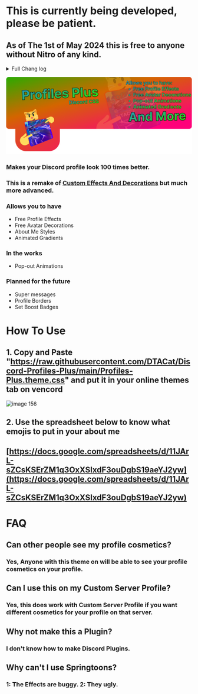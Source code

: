 # This is currently being developed, please be patient.

## As of The 1st of May 2024 this is free to anyone without Nitro of any kind.

<details>

<summary>Full Chang log</summary>

- Added Lo-fi Vibe Collectibles

- You can now Equip Avatar Decrations, Profile Effects, About Me Styles and Profile Borders with Discord official emojis. Meaning you no longer require Nitro of any kind to use Profiles Plus.

- You can now see the Avatar Decorations of users who don't have a Profiles Plus Avatar Decoration equipped.

</details>

![TitleBanner](https://raw.githubusercontent.com/DTACat/Discord-Profiles-Plus/main/Assets/Logo-2024-05-26T131255.883.png)

### Makes your Discord profile look 100 times better.

### This is a remake of [Custom Effects And Decorations](https://github.com/DTACat/Custom-Effects-And-Decorations-Discord-Theme) but much more advanced.

### Allows you to have
- Free Profile Effects
- Free Avatar Decorations
- About Me Styles
- Animated Gradients
### In the works
- Pop-out Animations
### Planned for the future
- Super messages
- Profile Borders
- Set Boost Badges

# How To Use

## 1. Copy and Paste "https://raw.githubusercontent.com/DTACat/Discord-Profiles-Plus/main/Profiles-Plus.theme.css" and put it in your online themes tab on vencord

![image 156](https://github.com/DTACat/Discord-Profiles-Plus/assets/141873540/24a162cb-bc46-4bf0-8dbc-1d46988e64de)

## 2. Use the spreadsheet below to know what emojis to put in your about me

## [https://docs.google.com/spreadsheets/d/11JArL-sZCsKSErZM1q3OxXSIxdF3ouDgbS19aeYJ2yw](https://docs.google.com/spreadsheets/d/11JArL-sZCsKSErZM1q3OxXSIxdF3ouDgbS19aeYJ2yw)

# FAQ

## Can other people see my profile cosmetics?

### Yes, Anyone with this theme on will be able to see your profile cosmetics on your profile.

## Can I use this on my Custom Server Profile?

### Yes, this does work with Custom Server Profile if you want different cosmetics for your profile on that server.

## Why not make this a Plugin?

### I don't know how to make Discord Plugins.

## Why can't I use Springtoons?

### 1: The Effects are buggy. 2: They ugly.
